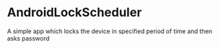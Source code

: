 # AndroidLockScheduler
A simple app which locks the device in specified period of time and then asks password
